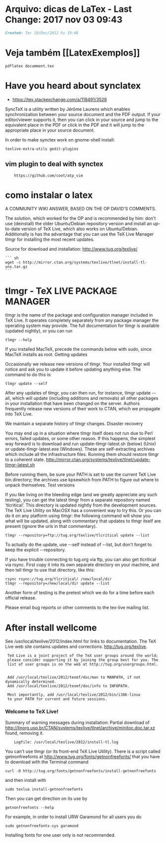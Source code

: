 # Arquivo: dicas de LaTex - Last Change: 2017 nov 03 09:43

``` markdown
Created: Ter 18/Dez/2012 hs 19:48
```

# Veja também [[LatexExemplos]]

    pdflatex documment.tex

# Have you heard about synclatex
+ https://tex.stackexchange.com/a/118491/3528

SyncTeX is a utility written by Jérôme Laurens which enables synchronization
between your source document and the PDF output. If your editor/viewer
supports it, then you can click in your source and jump to the equivalent
place in the PDF or click in the PDF and it will jump to the appropriate place
in your source document.

In order to make synctex work on gnome-shell install:

    texlive-extra-utils gedit-plugins

## vim plugin to deal with synctex

		https://github.com/coot/atp_vim

# como instalar o latex

A COMMUNITY WIKI ANSWER, BASED ON THE OP DAVID'S COMMENTS.

The solution, which worked for the OP and is recommended by him: don't use
(deinstall) the older Ubuntu/Debian repository version and install an
up-to-date version of TeX Live, which also works on Ubuntu/Debian. Additionally
is has the advantage that you can use the TeX Live Manager tlmgr for installing
the most recent updates.

Source for download and installation: http://www.tug.org/texlive/

	``` sh
	wget -c http://mirror.ctan.org/systems/texlive/tlnet/install-tl-unx.tar.gz
	```

# tlmgr - TeX LIVE PACKAGE MANAGER

tlmgr is the name of the package and configuration manager included in TeX
Live. It operates completely separately from any package manager the operating
system may provide. The full documentation for tlmgr is available (updated nightly),
or you can run

    tlmgr --help

If you installed MacTeX, precede the commands below with sudo, since MacTeX installs as root.
Getting updates

Occasionally we release new versions of tlmgr. Your installed tlmgr will notice
and ask you to update it before updating anything else. The command to do this
is:

    tlmgr update --self

After any updates of tlmgr, you can then run, for instance, tlmgr update --all,
which will update (including additions and removals) all other packages in your
installation that have been changed on the server. Authors frequently release
new versions of their work to CTAN, which we propagate into TeX Live.

We maintain a separate history of tlmgr changes.
Disaster recovery

You may end up in a situation where tlmgr itself does not run due to Perl
errors, failed updates, or some other reason. If this happens, the simplest way
forward is to download and run update-tlmgr-latest.sh (below) (Unix) or
update-tlmgr-latest.exe (Windows). These are self-extracting archives which
include all the infrastructure files. Running them should restore tlmgr to
a coherent state.   http://mirror.ctan.org/systems/texlive/tlnet/update-tlmgr-latest.sh

Before running them, be sure your PATH is set to use the current TeX Live bin
directory; the archives use kpsewhich from PATH to figure out where to unpack
themselves.  Test versions

If you like living on the bleeding edge (and we greatly appreciate any such
testing), you can get the latest tlmgr from a separate repository named
‘tlcritical’. This directory is updated nightly from the development sources.
The TeX Live Utility on MacOSX has a convenient way to try this. Or you can do
it on any platform using tlmgr: the following command will show you what will
be updated, along with commentary that updates to tlmgr itself are present
(ignore the urls in that commentary).

    tlmgr --repository=ftp://tug.org/texlive/tlcritical update --list

To actually do the update, use --self instead of --list, but don't forget to
keep the explicit --repository.

If you have trouble connecting to tug.org via ftp, you can also get tlcritical
via rsync. First copy it into its own separate directory on your machine, and
then tell tlmgr to use that directory, like this:

    rsync rsync://tug.org/tlcritical/ /new/local/dir
    tlmgr --repository=/new/local/dir update --list

Another form of testing is the pretest which we do for a time before each official release.

Please email bug reports or other comments to the tex-live mailing list.

# After install wellcome


See
     /usr/local/texlive/2012/index.html
     for links to documentation.  The TeX Live web site
     contains updates and corrections: http://tug.org/texlive.

     TeX Live is a joint project of the TeX user groups around the world;
     please consider supporting it by joining the group best for you. The
     list of user groups is on the web at http://tug.org/usergroups.html.


     Add /usr/local/texlive/2012/texmf/doc/man to MANPATH, if not dynamically determined.
     Add /usr/local/texlive/2012/texmf/doc/info to INFOPATH.

     Most importantly, add /usr/local/texlive/2012/bin/i386-linux
     to your PATH for current and future sessions.

 ### Welcome to TeX Live!

 Summary of warning messages during installation:
   Partial download of http://linorg.usp.br/CTAN/systems/texlive/tlnet/archive/minitoc.doc.tar.xz found, removing it.

		Logfile: /usr/local/texlive/2012/install-tl.log



You can't use tlmgr (or its front-end TeX Live Utility). There is a script
called getnonfreefonts at http://www.tug.org/fonts/getnonfreefonts/ that you
have to download with the Terminal command

    curl -O http://tug.org/fonts/getnonfreefonts/install-getnonfreefonts

and then install with

    sudo texlua install-getnonfreefonts

Then you can get direction on its use by

    getnonfreefonts --help

For example, in order to install URW Garamond for all users you do

    sudo getnonfreefonts-sys garamond

Installing fonts for one user only is not recommended.

